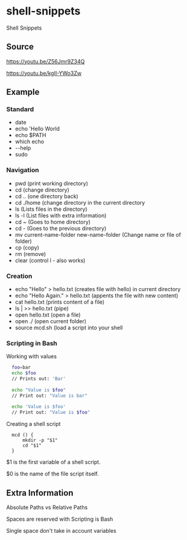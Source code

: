 # shell-snippets
Shell Snippets

## Source
https://youtu.be/Z56Jmr9Z34Q

https://youtu.be/kgII-YWo3Zw

## Example

### Standard
- date
- echo 'Hello World
- echo $PATH
- which echo
- --help
- sudo

### Navigation
- pwd (print working directory)
- cd (change directory)
- cd .. (one directory back)
- cd ./home (change directory in the current directory
- ls (Lists files in the directory)
- ls -l (List files with extra information)
- cd ~ (Goes to home directory)
- cd - (Goes to the previous directory)
- mv current-name-folder new-name-folder (Change name or file of folder)
- cp (copy)
- rm (remove)
- clear (control l - also works)

### Creation
- echo "Hello" > hello.txt (creates file with hello) in current directory
- echo "Hello Again." > hello.txt (appents the file with new content)
- cat hello.txt (prints content of a file)
- ls | >> hello.txt (pipe)
- open hello.txt (open a file)
- open ./ (open current folder)
- source mcd.sh (load a script into your shell

### Scripting in Bash

Working with values
``` Bash
  foo=bar
  echo $foo
  // Prints out: 'Bar'
  
  echo "Value is $foo"
  // Print out: "Value is bar"
  
  echo 'Value is $foo'
  // Print out: "Value is $foo"
```

Creating a shell script
``` Shell
  mcd () {
      mkdir -p "$1"
      cd "$1"
  }
```

$1 is the first variable of a shell script.

$0 is the name of the file script itself.


## Extra Information

Absolute Paths vs Relative Paths

Spaces are reserved with Scripting is Bash

Single space don't take in account variables

